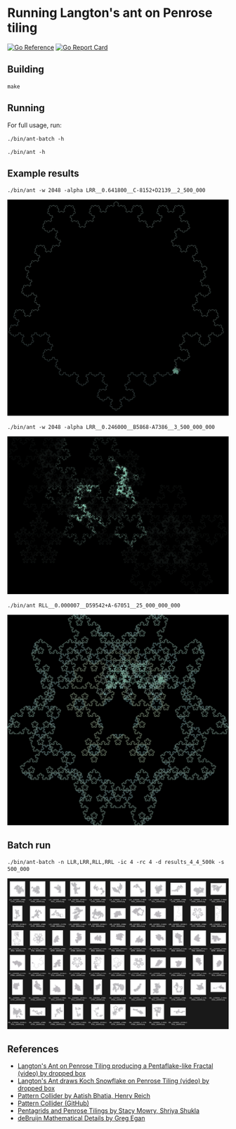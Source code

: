 # Running Langton's ant on Penrose tiling

[![Go Reference](https://pkg.go.dev/badge/github.com/ptiles/ant.svg)](https://pkg.go.dev/github.com/ptiles/ant)
[![Go Report Card](https://goreportcard.com/badge/github.com/ptiles/ant)](https://goreportcard.com/report/github.com/ptiles/ant)

## Building

```shell
make
```

## Running

For full usage, run:

```shell
./bin/ant-batch -h
```

```shell
./bin/ant -h
```

## Example results

```shell
./bin/ant -w 2048 -alpha LRR__0.641800__C-8152+D2139__2_500_000
```

![LRR__0.641800__C-8152+D2139__2_500_000.png](example/LRR__0.641800__C-8152%2BD2139__2_500_000.png)

```shell
./bin/ant -w 2048 -alpha LRR__0.246000__B5868-A7386__3_500_000_000
```

![LRR__0.246000__B5868-A7386__3_500_000_000.png](example/LRR__0.246000__B5868-A7386__3_500_000_000.png)

```shell
./bin/ant RLL__0.000007__D59542+A-67051__25_000_000_000
```

![RLL__0.000007__D59542+A-67051__25_000_000_000.png](example/RLL__0.000007__D59542%2BA-67051__25_000_000_000.png)

## Batch run

```shell
./bin/ant-batch -n LLR,LRR,RLL,RRL -ic 4 -rc 4 -d results_4_4_500k -s 500_000
```

![results_4_4_500k.png](example/results_4_4_500k.png)

## References

- [Langton's Ant on Penrose Tiling producing a Pentaflake-like Fractal (video) by dropped box](https://www.youtube.com/watch?v=vUdfcftF5cM)
- [Langton's Ant draws Koch Snowflake on Penrose Tiling (video) by dropped box](https://www.youtube.com/watch?v=D72Op1Z_VFQ)
- [Pattern Collider by Aatish Bhatia, Henry Reich](https://aatishb.com/patterncollider/)
- [Pattern Collider (GitHub)](https://github.com/aatishb/patterncollider)
- [Pentagrids and Penrose Tilings by Stacy Mowry, Shriya Shukla](https://web.williams.edu/Mathematics/sjmiller/public_html/hudson/HRUMC-Mowry&Shukla_Pentagrids%20and%20Penrose.pdf)
- [deBruijn Mathematical Details by Greg Egan](https://www.gregegan.net/APPLETS/12/deBruijnNotes.html)

